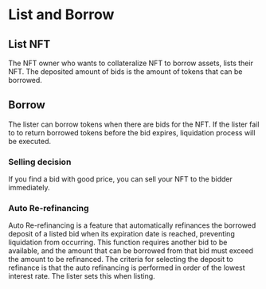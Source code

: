 # List and Borrow

## List NFT

The NFT owner who wants to collateralize NFT to borrow assets, lists their NFT. The deposited amount of bids is the amount of tokens that can be borrowed.

## Borrow

The lister can borrow tokens when there are bids for the NFT.
If the lister fail to to return borrowed tokens before the bid expires, liquidation process will be executed.

### Selling decision

If you find a bid with good price, you can sell your NFT to the bidder immediately.

### Auto Re-refinancing

Auto Re-refinancing is a feature that automatically refinances the borrowed deposit of a listed bid when its expiration date is reached, preventing liquidation from occurring. This function requires another bid to be available, and the amount that can be borrowed from that bid must exceed the amount to be refinanced. The criteria for selecting the deposit to refinance is that the auto refinancing is performed in order of the lowest interest rate.
The lister sets this when listing.
